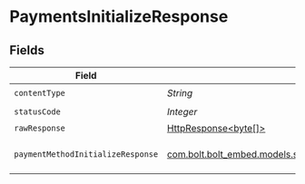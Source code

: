 # PaymentsInitializeResponse


## Fields

| Field                                                                                                                       | Type                                                                                                                        | Required                                                                                                                    | Description                                                                                                                 |
| --------------------------------------------------------------------------------------------------------------------------- | --------------------------------------------------------------------------------------------------------------------------- | --------------------------------------------------------------------------------------------------------------------------- | --------------------------------------------------------------------------------------------------------------------------- |
| `contentType`                                                                                                               | *String*                                                                                                                    | :heavy_check_mark:                                                                                                          | N/A                                                                                                                         |
| `statusCode`                                                                                                                | *Integer*                                                                                                                   | :heavy_check_mark:                                                                                                          | N/A                                                                                                                         |
| `rawResponse`                                                                                                               | [HttpResponse<byte[]>](https://docs.oracle.com/en/java/javase/11/docs/api/java.net.http/java/net/http/HttpResponse.html)    | :heavy_minus_sign:                                                                                                          | N/A                                                                                                                         |
| `paymentMethodInitializeResponse`                                                                                           | [com.bolt.bolt_embed.models.shared.PaymentMethodInitializeResponse](../../models/shared/PaymentMethodInitializeResponse.md) | :heavy_minus_sign:                                                                                                          | Payment token retrieved                                                                                                     |